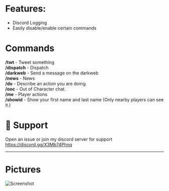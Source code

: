 # Features:
- Discord Logging
- Easily disable/enable certain commands



# Commands
**/twt** - Tweet something\
**/dispatch** - Dispatch\
**/darkweb** - Send a message on the darkweb\
**/news** - News\
**/do** - Describe an action you are doing.\
**/ooc** - Out of Character chat.\
**/me** - Player actions\
**/showid** - Show your first name and last name (Only nearby players can see it.)

# :wrench: Support
Open an issue or join my discord server for support
https://discord.gg/X3Mb74Phnq

---------------------------------------------------

# Pictures

![Screenshot](https://i.imgur.com/OfdI43o.png)
